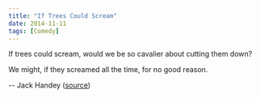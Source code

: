 ```yaml
---
title: "If Trees Could Scream"
date: 2014-11-11
tags: [Comedy]
---
```


If trees could scream, would we be so cavalier about cutting them down?

We might, if they screamed all the time, for no good reason.

-- Jack Handey ([source][source])

[source]: http://blog.stackoverflow.com/2014/11/announcing-bosun-our-new-open-source-monitoring-alerting-system/
